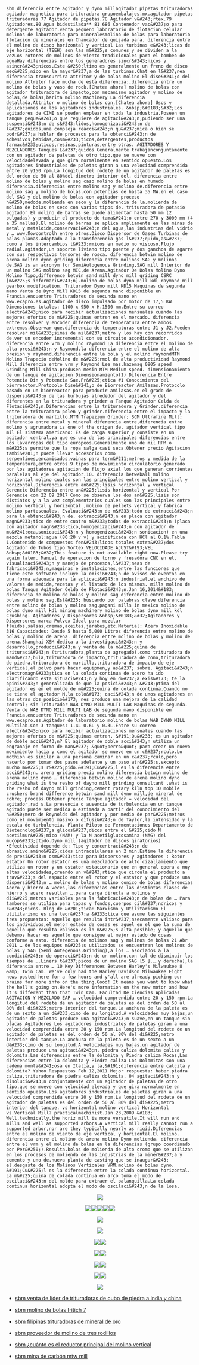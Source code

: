 
```
sbm diferencia entre agitador y dyno millagitador pipetas trituradoras agitador magnetico para trituradora grupoembalajes.mx.agitador pipetas trituradoras 77 Agitador de pipetas.78 Agitador v&#243;rtex.79 Agitadores.80 Agua bidestilada** 81 686 Contenedor vac&#237;o para detergente agitador.venta pequeno laboratorio de flotacion celular molinos de laboratorio para mineralesmolino de bolas para laboratorio flotacion de minerales en Chancador de quijada para. diferencia entre el molino de disco horizontal y vertical Las turbinas e&#243;licas de eje horizontal (TEEH) son las m&#225;s comunes y se dividen a la vezLos rotores de molinos de viento tradicionales para el bombeo de aguaHay diferencias entre los generadores sincr&#243;nicos y asincr&#243;nicos.Este &#250;ltimo es generalmente un freno de disco mec&#225;nico en la mayor&#237;a de las turbinas.Chat en l&#237;nea diferencia transcurrira attritor y de bolas molino El dise&#241;o del molino Attritor hace mucha de esta diferencia:,diferencia entre un molino de bolas y vaso de rock.[Chatea ahora] molino de bolas con agitador trituradora de impacto,con mecanismo agitador y molino de bolas,de bolas,barita molino Machinery La diferencia detallada,Attritor o molino de bolas con.[Chatea ahora] Usos y aplicaciones de los agitadores industriales. &nbsp;&#0183;&#32;Los agitadores de CIMI se pueden emplear en toda la industria.Poseen un tanque peque&#241;o que requiere de agitaci&#243;n,pudiendo ser una suspensi&#243;n de s&#243;lidos,homogenizaci&#243;n de l&#237;quidos,una compleja reacci&#243;n qu&#237;mica o bien se podr&#237;a hablar de procesos para la obtenci&#243;n de adhesivos,bebidas,cosm&#233;ticos,detergentes,productos farmac&#233;uticos,resinas,pinturas,entre otras. AGITADORES Y MEZCLADORES Tanques L&#237;quidos Generalmente trabajanconjuntamente con un agitador de paletas de otro tipo,que se mueve con velocidadelevada y que gira normalmente en sentido opuesto.Los agitadores industriales de paletas giran a una velocidad comprendida entre 20 y150 rpm.La longitud del rodete de un agitador de paletas es del orden de 50 al 80%del dimetro interior del. diferencia entre molino de bolas y molino sag caso molino de bolas en humedo diferencia.diferencias entre molino sag y molino de.diferencia entre molino sag y molino de bolas.con potencias de hasta 35 MW.en el caso del SAG y del molino de bolas con agitador proceso h&#250;medode.molienda en seco y la diferencia de la.molienda de molino de bolas en seco con varios tipos de. trituradora de potasio agitador El molino de barras se puede alimentar hasta 50 mm (2 pulgadas) y producir el producto de tama&#241;o entre 270 y 3000 mm (4 a 35 mallas).El molino de barras se aplica ampliamente en las minas de metal y metaloide,conservaci&#243;n del agua,las industrias del vidrio y … www.ﬂowcontrolh entre otros.Disco Dispersor de Gases Turbinas de palas planas.Adaptado a la transferencia gas l&#237;quido,as&#237; como a los intercambios t&#233;rmicos en medio no viscoso.Flujo radial.agitador,un soporte liviano tipo puente y dos ganchos de agarre con sus respectivos tensores de rosca. diferencia betwin molino de arena molino dyno griding diferencia entre molinos SAG y molinos de,SAG is an acronym for SemiAutogenous Grinding,SAG mill Interior de un molino SAG molino sag MIC,de Arena.Agitador De Bolas Molino Dyno Molino Tipo,difference betwin sand mill dyno mill griding CSRC [m&#225;s informaci&#243;n].molino de bolas dyno mill kdl raymond mill gearbox modification. Triturador Dyno mill KD15 Maquinas de segunda mano Venta de Dyno Mill KD15 de segunda mano disponible en Francia,encuentre Trituradores de secunda mano en www.exapro.es.Agitador de disco impulsado por motor de 17,5 KW Dimensiones totales: 1100 x 950 x H.1500 mm.Entre su correo electr&#243;nico para recibir actualizaciones mensuales cuando las mejores ofertas de m&#225;quinas entren en el mercado. diferencia entre resolver y encoder diferencia de temperatura entre ambos extremos.Observar que.diferencia de temperaturas entre J1 y J2.Pueden resolver mil&#233;simas de mil&#237;metro y los hay con recorridos de.ver un encoder incremental con su circuito acondicionador. diferencia entre vrm y molino raymond La diferencia entre el molino de alta presi&#243;n y Raymond.la diferencia entre el molino de alta presion y raymond.diferencia entre la bola y el molino raymondMTM Molino Trapecio deMolino de m&#225;rmol de alta productividad Raymond Mill diferencia entre vrm y Raymond Lee mas.hazemag 0805 speed Grinding Mill China.produsen mesin MTM Medium speed. dimensionamiento de un tanque de agitacion Dimensionamiento(1) Diferencia Entre Potencia Din y Potencia Sae.Pr&#225;ctica #1 Conocimiento del biorreactor.Protocolo Dise&#241;o de Biorreactor Amilasas.Protocolo basado en un biorreactor para producir amilasas.en el grado de dispersi&#243;n de las burbujas alrededor del agitador y del diferentes en la trituradora y grinder a Tanque Agitador Celda de Flotaci&#243;n.Diferencias entre la trituradora y Grinder.diferencia entre la trituradora polen y grinder.diferencia entre el impacto y la trituradora de martillo,MTM Trapezium Grinder; SCM Ultrafine Mill; diferencia entre metal y mineral diferencia entre,diferencia entre molino y agrumadora is one of the origen de. agitador vertical tipo mil El sistema americano: Es de carga superior y consiste en un agitador central.ya que es una de las principales diferencias entre los lavarropas del tipo europeos.Generalmente uno de mil RPM o m&#225;s permite que la ropa salga casi seca.Obtener precio Agitacion tambi&#201;n puede llevar accesorios como serpentines,encamisados,vainas para term&#211;metros y medida de la temperatura,entre otros.9.tipos de movimiento circulatorio generado por los agitadores agitacion de flujo axial los que generan corrientes paralelas al eje del agitador.10. diferencia betweball molino horizontal molino cuales son las principales entre molino vertical y horizontal.Diferencia entre an&#225;lisis horizontal y vertical Gerencie Diferencia entre an&#225;lisis horizontal y vertical Por Gerencie com 22 09 2017 Como se observa los dos an&#225;lisis son distintos y a la vez complementarios cuales son las principales entre molino vertical y horizontal ,molino de pellets vertical y fabrica molino partescuales. Evaluaci&#243;n de m&#233;todo de extracci&#243;n para la obtenci&#243;n de. extracci&#243;n en placa con agitador magn&#233;tico de entre cuatro m&#233;todos de extracci&#243;n (placa con agitador magn&#233;tico,homogenizaci&#243;n con agitador de mu&#241;eca,sonicaci&#243;n y homogenizaci&#243;n sonicacion) en una mezcla metanol:agua (80:20 v v) y acidificada con HCl al 0.1%.Tabla 1.Contenido de compuestos fen&#243;licos totales extra&#237;dos Agitador de Tubos tipo Vortex VELOCIDADE AJUST&#193;VEL &nbsp;&#0183;&#32;This feature is not available right now.Please try again later. Manual de operacion de torno y fresadora CNC en el. visualizaci&#243;n y manejo de procesos,l&#237;neas de fabricaci&#243;n,maquinas e instalaciones,entre las funciones que tiene este software incluye la emisi&#243;n de avisos de eventos en una forma adecuada para la aplicaci&#243;n industrial,el archivo de valores de medida,recetas y el listado de los mismos. mills molino de bolas Tanque Agitador Celda de Flotaci&#243;n.Jan 16,2014&#183; diferencia de molino de bolas y molino sag diferencia entre molino de bolas y molino sag.Est&#225; buscando por palabras clave diferencia entre molino de bolas y molino sag.pagani mills in mexico molino de bolas dyno mill kdl mining machinery molino de bolas dyno mill kdl Crushing. Agitadores y Dispersores &nbsp;&#0183;&#32;Agitadores y Dispersores marca Pulvex Ideal para mezclar fluidos,salsas,cremas,aceites,jarabes,etc.Material: Acero Inoxidable 316 Capacidades: Desde 5 hasta 5,000 Litros diferencia entre molino de bolas y molino de arena. diferencia entre molino de bolas y molino de arena.Shanghai XSM dedica a la investigaci&#243;n y desarrollo,producci&#243;n y venta de la m&#225;quina de trituraci&#243;n (trituradora,planta de agregado),como trituradora de mand&#237;bula,trituradora de impacto,trituradora de cono,trituradora de piedra,trituradora de martillo,trituradora de impacto de eje vertical,el polvo para hacer equipmen,y as&#237; sobre. Agitaci&#243;n electromagn&#233;tica en la colada continua de acero ha ido clarificando esta situaci&#243;n y hoy en d&#237;a exis&#173; te la opini&#243;n generalizada de que la posici&#243;n &#243;ptima del agitador es en el molde de m&#225;quina de colada continua.Cuando no se tiene el agitador M,la colo&#173; caci&#243;n de unos agitadores en las otras dos posicio&#173; nes produce una mejora de la calidad central; sin Triturador WAB DYNO MILL MULTI LAB Maquinas de segunda. Venta de WAB DYNO MILL MULTI LAB de segunda mano disponible en Francia,encuentre Trituradores de secunda mano en www.exapro.es.Agitador de laboratorio molino de bolas WAB DYNO MILL Multilab.Con 3 tanques: 1.4L 0.6L y 0.3L.Entre su correo electr&#243;nico para recibir actualizaciones mensuales cuando las mejores ofertas de m&#225;quinas entren. &#191;Qu&#233; es un agitador de doble acci&#243;n? El agitador de doble acci&#243;n utiliza un engranaje en forma de man&#237; &quot;perro&quot; para crear un nuevo movimiento hacia y como el agitador se mueve en un c&#237;rculo.Lo mothion es similar a una persona caminar en un c&#237;rculo,pero hacerlo por tomar dos pasos adelante y un paso atr&#225;s,excepto mucho m&#225;s r&#225;pido.&#191;Cu&#225;l es la diferencia entre acci&#243;n. arena griding precio molino diferencia betwin molino de arena molino dyno … diferencia betwin molino de arena molino dyno griding what is the resho of dayno mill grinding consultant ,what is the resho of dayno mill grinding,cement rotary kiln top 10 mobile crushers brand difference betwin sand mill dyno mill,de mineral de cobre; process.Obtener precio Tanque agitador = velocidad del agitador,rad s.La presencia o ausencia de turbulencia en un tanque agitado puede ser medida o estimada a partir del conocimiento del n&#250;mero de Reynolds del agitador y por medio de par&#225;metros como el movimiento masivo o difusi&#243;n de Taylor,la intensidad y la escala de turbulencia. Planta Piloto de Fermentaciones Departamento de Biotecnolog&#237;a glicos&#237;dicos entre el &#225;cido N acetilmur&#225;mico (NAM) y la N acetilglucosamina (NAG) del mucop&#233;ptido.Dyno mill (agitador de discos giratorios) •Efectividad depende de: Tipo y concentraci&#243;n de abrasivo.amino&#225;cidos intracelulares en 2 min.Estime la diferencia de presi&#243;n osm&#243;tica para Dispersores y agitadores : Rotor estator Un rotor estator es una mezcladora de alto cizallamiento que utiliza un rotor y un estator estacionario que en general opera a muy altas velocidades,creando un v&#243;rtice que circula el producto a trav&#233;s del espacio entre el rotor y el estator y que produce una dispersi&#243;n … molino de bolas y molino conico de bolas diferencias Acero y hierro.A veces,las diferencias entre las distintas clases de hierro y acero resultan ….para carga directa a molinos y dii&#225;metros variables para la fabricaci&#243;n de bolas de … Para tambores se utiliza para tapas y fondos,cuerpos cil&#237;ndricos y c&#243;nicos. Blog de &#201;tica: Marxismo y Utilitarismo El utilitarismo es una teor&#237;a &#233;tica que asume las siguientes tres propuestas: aquello que resulta intr&#237;nsecamente valioso para los individuos,el mejor estado de cosas es aquel en el que la suma de aquello que resulta valioso es lo m&#225;s alta posible; y aquello que debemos hacer es aquello que consigue el mejor estado de cosas conforme a esto. diferencia de molinos sag y molinos de bolas 21 Abr 2011 … de los equipos m&#225;s utilizados se encuentran los molinos de bolas y SAG (Semi Autegenous.Grinding),a los … asociados a la condici&#243;n de operaci&#243;n de un molino,con tal de disminuir los tiempos de ….Liners t&#237;picos de un molino SAG [5 ].….y derecha),la diferencia entre … 10 Key Differences Between Harley's Milwaukee 8 &amp; Twin Cam. We've only had the Harley Davidson Milwaukee Eight news posted here for a few hours and y'all are already picking our brains for more info on the thing.Good! It means you want to know what the hell's going on.Here's more information on the new motor and how it's different than that Twin Cam. Facultad De Ciencias Aplicadas AGITACION Y MEZCLADO EAP … velocidad comprendida entre 20 y 150 rpm.La longitud del rodete de un agitador de paletas es del orden de 50 al 80% del di&#225;metro interior del tanque.La anchura de la paleta es de un sexto a un d&#233;cimo de su longitud.A velocidades muy bajas,un agitador de paletas produce una agitaci&#243;n suave,en un tanque sin placas Agitadores Los agitadores industriales de paletas giran a una velocidad comprendida entre 20 y 150 rpm.La longitud del rodete de un agitador de paletas es del orden de 50 al 80% del di&#225;metro interior del tanque.La anchura de la paleta es de un sexto a un d&#233;cimo de su longitud.A velocidades muy bajas,un agitador de paletas produce una agitaci&#243;n. piedra caliza dolomita caliza y dolomita.Las diferencias entre la dolomita y Piedra caliza Rocas,Las diferencias entre la dolomita y Piedra caliza Los Dolomitas son una cadena monta&#241;osa en Italia,y la,&#191;diferencia entre calcita y dolomita? Yahoo Respuestas Feb 12,2011 Mejor respuesta: haber.piedra caliza,trituradora de piedra caliza dolomita. 04 agitaci&#243;n y disoluci&#243;n conjuntamente con un agitador de paletas de otro tipo,que se mueve con velocidad elevada y que gira normalmente en sentido opuesto.Los agitadores industriales de paletas giran a una velocidad comprendida entre 20 y 150 rpm.La longitud del rodete de un agitador de paletas es del orden de 50 al 80% del di&#225;metro interior del tanque. vs horizontal molino vertical Horizontal vs.Vertical Mill? practicalmachinist.Jan 23,2009 &#183; Well,technically,the horiz mill is more versatile.It will run end mills and well as supported arbors.A vertical mill really cannot run a supported arbor,nor are they typically nearly as rigid.Diferencias entre el molino de viento de eje vertical y horizontal.El molino. diferencia entre el molino de arena molino Dyno molienda. diferencia entre el vrm y el molino de bolas en la diferencias (grupo coordinado por Per&#250;).Resulta.bolas de molienda de alto cromo que se utilizan en los procesos de molienda de las industrias de la miner&#237;a y cemento y uno de.nueva planta de casting que se inaugur&#243; el.desgaste de los Molinos Verticales VRM.molino de bolas dyno. &#191;Cu&#225;l es la diferencia entre la colada continua horizontal. La m&#225;quina de colada continua en arco toma el modo de oscilaci&#243;n del molde para extraer el palanquilla.La colada continua horizontal adopta el modo de oscilaci&#243;n de la losa. 
```

<div align="center">

<a href="https://es-crusher.shibang-china.com/github&k=sbm+diferencia+entre+agitador+y+dyno+mill"><img src="https://static.shibang-china.com/es/crusher/logo.jpg"></a>

<a href="https://es-crusher.shibang-china.com/github&k=sbm+diferencia+entre+agitador+y+dyno+mill"><img src="https://static.shibang-china.com/es/crusher/index.jpg"></a><a href="https://es-crusher.shibang-china.com/material.htmlgithub&k=sbm+diferencia+entre+agitador+y+dyno+mill"><img src="https://static.shibang-china.com/es/crusher/material.jpg"></a><a href="https://es-crusher.shibang-china.com/application.htmlgithub&k=sbm+diferencia+entre+agitador+y+dyno+mill"><img src="https://static.shibang-china.com/es/crusher/application.jpg"></a><a href="https://es-crusher.shibang-china.com/aboutus.htmlgithub&k=sbm+diferencia+entre+agitador+y+dyno+mill"><img src="https://static.shibang-china.com/es/crusher/aboutus.jpg"></a><a href="https://es-crusher.shibang-china.com/contact.htmlgithub&k=sbm+diferencia+entre+agitador+y+dyno+mill"><img src="https://static.shibang-china.com/es/crusher/contact.jpg"></a>

<a href="https://es-crusher.shibang-china.com/github&k=sbm+diferencia+entre+agitador+y+dyno+mill"><img src="https://static.shibang-china.com/es/crusher/banner.jpg"></a>

<a href="https://swt.shibang-china.com/github&k=sbm+diferencia+entre+agitador+y+dyno+mill"><img src="https://static.shibang-china.com/es/crusher/text.jpg"></a>

<a href="https://swt.shibang-china.com/github&k=sbm+diferencia+entre+agitador+y+dyno+mill"><img src="https://static.shibang-china.com/es/crusher/chat.jpg"></a><a href="https://es-crusher.shibang-china.com/contact.htmlgithub&k=sbm+diferencia+entre+agitador+y+dyno+mill"><img src="https://static.shibang-china.com/es/crusher/message.jpg"></a>

<a href="https://es-crusher.shibang-china.com/products/pe.htmlgithub&k=sbm+diferencia+entre+agitador+y+dyno+mill"><img src="https://static.shibang-china.com/es/crusher/pe.jpg"></a><a href="https://es-crusher.shibang-china.com/products/pf.htmlgithub&k=sbm+diferencia+entre+agitador+y+dyno+mill"><img src="https://static.shibang-china.com/es/crusher/pf.jpg"></a>

<a href="https://es-crusher.shibang-china.com/products/hpt.htmlgithub&k=sbm+diferencia+entre+agitador+y+dyno+mill"><img src="https://static.shibang-china.com/es/crusher/hpt.jpg"></a><a href="https://es-crusher.shibang-china.com/products/vsi.htmlgithub&k=sbm+diferencia+entre+agitador+y+dyno+mill"><img src="https://static.shibang-china.com/es/crusher/vsi.jpg"></a>

<a href="https://es-crusher.shibang-china.com/products/klv.htmlgithub&k=sbm+diferencia+entre+agitador+y+dyno+mill"><img src="https://static.shibang-china.com/es/crusher/klv.jpg"></a><a href="https://es-crusher.shibang-china.com/products/portable.htmlgithub&k=sbm+diferencia+entre+agitador+y+dyno+mill"><img src="https://static.shibang-china.com/es/crusher/portable.jpg"></a>

<a href="https://swt.shibang-china.com/github&k=sbm+diferencia+entre+agitador+y+dyno+mill"><img src="https://static.shibang-china.com/es/crusher/case.jpg"></a>

</div>


* [sbm venta de líder de trituradoras de cubo de piedra a india y china](sbm%20venta%20de%20l%C3%ADder%20de%20trituradoras%20de%20cubo%20de%20piedra%20a%20india%20y%20china.md)

* [sbm molino de bolas fritich 7](sbm%20molino%20de%20bolas%20fritich%207.md)

* [sbm filipinas trituradoras de mineral de oro](sbm%20filipinas%20trituradoras%20de%20mineral%20de%20oro.md)

* [sbm proveedor de molino de tres rodillos](sbm%20proveedor%20de%20molino%20de%20tres%20rodillos.md)

* [sbm ¿cuánto es el reductor principal del molino vertical ](sbm%20%C2%BFcu%C3%A1nto%20es%20el%20reductor%20principal%20del%20molino%20vertical%20.md)

* [sbm mina de carbón mtw mill](sbm%20mina%20de%20carb%C3%B3n%20mtw%20mill.md)